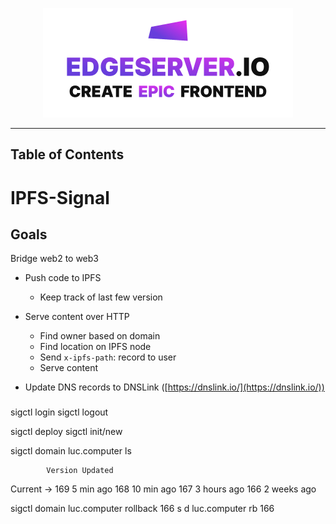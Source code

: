 <a href="https://edgeserver.io" target="_blank">
  <p align="center">
    <picture>
      <source media="(prefers-color-scheme: dark)" srcset="./assets/edgeserver_light.png#" />
      <img alt="edgeserver.io bridging web2 to web3" src="./assets/edgeserver_dark.png#" width="400px" />
    </picture>
  </p>
</a>

---

## Table of Contents


# IPFS-Signal

## Goals

Bridge web2 to web3

- Push code to IPFS
  - Keep track of last few version

- Serve content over HTTP
  - Find owner based on domain
  - Find location on IPFS node
  - Send `x-ipfs-path`: record to user
  - Serve content

- Update DNS records to DNSLink ([https://dnslink.io/](https://dnslink.io/))

###
sigctl login
sigctl logout

sigctl deploy
sigctl init/new

sigctl domain luc.computer ls

            Version Updated
Current ->  169     5 min ago
            168     10 min ago
            167     3 hours ago
            166     2 weeks ago

sigctl domain luc.computer rollback 166
s d luc.computer rb 166